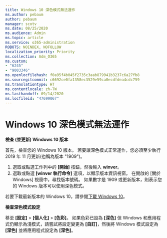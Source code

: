 ```yaml
---
title: Windows 10 深色模式無法運作
ms.author: pebaum
author: pebaum
manager: scotv
ms.date: 08/25/2020
ms.audience: Admin
ms.topic: article
ms.service: o365-administration
ROBOTS: NOINDEX, NOFOLLOW
localization_priority: Priority
ms.collection: Adm_O365
ms.custom:
- "6245"
- "9003346"
ms.openlocfilehash: f0a95f4b045f2735c3aab879941b3237c6a27fb8
ms.sourcegitcommit: c6692ce0fa1358ec3529e59ca0ecdfdea4cdc759
ms.translationtype: HT
ms.contentlocale: zh-TW
ms.lasthandoff: 09/14/2020
ms.locfileid: "47699067"
---
```

# <a name="windows-10-dark-mode-does-not-work"></a>Windows 10 深色模式無法運作

**檢查 (並更新) Windows 10 版本**

首先，檢查您的 Windows 10 版本。 若要讓深色模式正常運作，您必須至少執行 2019 年 11 月更新(也稱為版本 "1909")。  

1. 選取或點選工作列中的 **[開始]** 按鈕，然後輸入 **winver**。 
2. 選取或點選 **[winver 執行命令]** 選項，以顯示版本資訊視窗。
    在開啟的 [關於 Windows] 視窗中，尋找版本號碼。 如果數字是 1909 或更新版本，則表示您的 Windows 版本可以使用深色模式。

若要下載最新版本的 Windows 10，請參閱[下載 Windows 10](https://www.microsoft.com/software-download/windows10)。

**檢查深色模式設定**

移至 **[設定]**  >  **[個人化]**  >  **[色彩]**。 如果色彩已設為 **[深色]** 但 Windows 和應用程式仍顯示為淺模式，請嘗試將設定變更為 **[自訂]**，然後將 Windows 模式設定為 **[深色]** 並將應用程式設定為 **[深色]**。